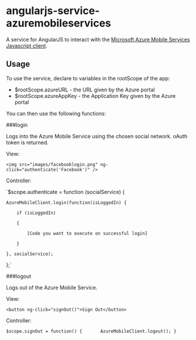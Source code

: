 angularjs-service-azuremobileservices
=====================================

A service for AngularJS to interact with the [Microsoft Azure Mobile Services Javascript client](http://msdn.microsoft.com/en-us/library/windowsazure/jj554207.aspx).

Usage
-----

To use the service, declare to variables in the rootScope of the app:

-	$rootScope.azureURL - the URL given by the Azure portal
-	$rootScope.azureAppKey - the Application Key given by the Azure portal

You can then use the following functions:

###login

Logs into the Azure Mobile Service using the chosen social network. oAuth token is returned.

View:

`<img src="images/facebooklogin.png" ng-click="authenticate('Facebook')" />`

Controller:

`$scope.authenticate = function (socialService) {

	AzureMobileClient.login(function(isLoggedIn) {

		if (isLoggedIn)

		{

			[Code you want to execute on successful login]

		}

	}, socialService);

};`

###logout

Logs out of the Azure Mobile Service.

View:

`<button ng-click="signOut()">Sign Out</button>`

Controller:

`$scope.signOut = function() {		
	AzureMobileClient.logout();
}`

